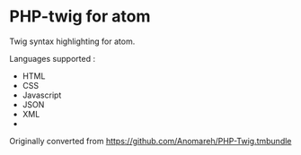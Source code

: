 # PHP-twig for atom

Twig syntax highlighting for atom.

Languages supported :
* HTML
* CSS
* Javascript
* JSON
* XML
* 
Originally converted from https://github.com/Anomareh/PHP-Twig.tmbundle
